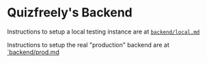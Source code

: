 # Quizfreely's Backend

Instructions to setup a local testing instance are at [`backend/local.md`](./local.md)

Instructions to setup the real "production" backend are at [`backend/prod.md](./backend.md)
